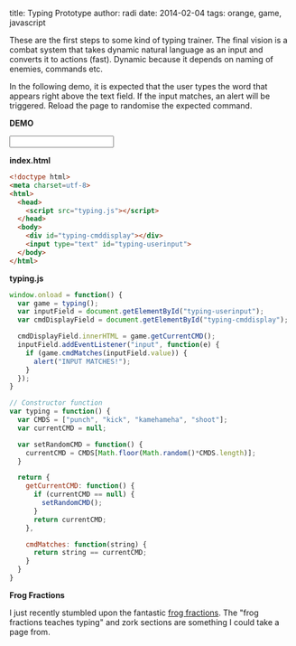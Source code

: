 title: Typing Prototype
author: radi
date: 2014-02-04
tags: orange, game, javascript

These are the first steps to some kind of typing trainer. The final vision is a
combat system that takes dynamic natural language as an input and converts it to
actions (fast). Dynamic because it depends on naming of enemies, commands etc.

In the following demo, it is expected that the user types the word that appears
right above the text field. If the input matches, an alert will be triggered.
Reload the page to randomise the expected command.

__DEMO__

<script>
  window.onload = function() {
    var game = typing();
    var inputField = document.getElementById("typing-userinput");
    var cmdDisplayField = document.getElementById("typing-cmddisplay");

    cmdDisplayField.innerHTML = game.getCurrentCMD();
    inputField.addEventListener("input", function(e) {
      if (game.cmdMatches(inputField.value)) {
        alert("INPUT MATCHES!");
      }
    });
  }

  // Constructor function
  var typing = function() {
    var CMDS = ["punch", "kick", "kamehameha", "shoot"];
    var currentCMD = null;

    var setRandomCMD = function() {
      currentCMD = CMDS[Math.floor(Math.random()*CMDS.length)];
    }

    return {
      getCurrentCMD: function() {
        if (currentCMD == null) {
          setRandomCMD();
        }
        return currentCMD;
      },

      cmdMatches: function(string) {
        return string == currentCMD;
      }
    }
  }
</script>

<div id="typing-cmddisplay"></div>
<input type="text" id="typing-userinput">


__index.html__

```html
<!doctype html>
<meta charset=utf-8>
<html>
  <head>
    <script src="typing.js"></script>
  </head>
  <body>
    <div id="typing-cmddisplay"></div>
    <input type="text" id="typing-userinput">
  </body>
</html>
```

__typing.js__

```javascript
window.onload = function() {
  var game = typing();
  var inputField = document.getElementById("typing-userinput");
  var cmdDisplayField = document.getElementById("typing-cmddisplay");

  cmdDisplayField.innerHTML = game.getCurrentCMD();
  inputField.addEventListener("input", function(e) {
    if (game.cmdMatches(inputField.value)) {
      alert("INPUT MATCHES!");
    }
  });
}

// Constructor function
var typing = function() {
  var CMDS = ["punch", "kick", "kamehameha", "shoot"];
  var currentCMD = null;

  var setRandomCMD = function() {
    currentCMD = CMDS[Math.floor(Math.random()*CMDS.length)];
  }

  return {
    getCurrentCMD: function() {
      if (currentCMD == null) {
        setRandomCMD();
      }
      return currentCMD;
    },

    cmdMatches: function(string) {
      return string == currentCMD;
    }
  }
}
```

__Frog Fractions__

I just recently stumbled upon the fantastic
[frog fractions](http://twinbeard.com/frog-fractions). The "frog fractions
teaches typing" and zork sections are something I could take a page from.
